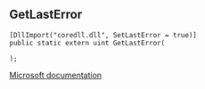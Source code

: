 ## GetLastError

```
[DllImport("coredll.dll", SetLastError = true)]
public static extern uint GetLastError(
   
);
```

[Microsoft documentation](https://docs.microsoft.com/en-us/windows/win32/api/errhandlingapi/nf-errhandlingapi-getlasterror)
